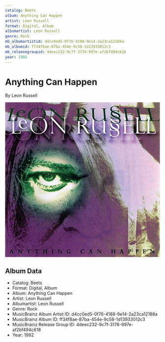 ```yaml
---
catalog: Beets
album: Anything Can Happen
artist: Leon Russell
format: Digital, Album
albumartist: Leon Russell
genre: Rock
mb_albumartistid: d4cc0ed5-0f76-4188-9e14-2a23ca12188a
mb_albumid: ff34f8ae-87ba-454e-9c58-1d13933012c3
mb_releasegroupid: 4deec232-9c7f-3176-997e-af2bf494c618
year: 1992
---
```


# Anything Can Happen

By Leon Russell

![](../../assets/beetscovers/Leon_Russell-Anything_Can_Happen.jpg)

## Album Data

- Catalog: Beets
- Format: Digital, Album
- Album: Anything Can Happen
- Artist: Leon Russell
- Albumartist: Leon Russell
- Genre: Rock
- MusicBrainz Album Artist ID: d4cc0ed5-0f76-4188-9e14-2a23ca12188a
- MusicBrainz Album ID: ff34f8ae-87ba-454e-9c58-1d13933012c3
- MusicBrainz Release Group ID: 4deec232-9c7f-3176-997e-af2bf494c618
- Year: 1992

